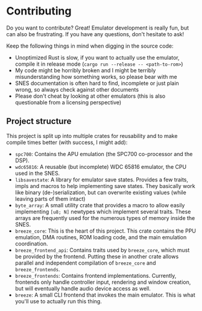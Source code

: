 # Contributing

Do you want to contribute? Great! Emulator development is really fun, but can also be frustrating. If you have any questions, don't hesitate to ask!

Keep the following things in mind when digging in the source code:
* Unoptimized Rust is slow, if you want to actually use the emulator, compile it in release mode (`cargo run --release -- <path-to-rom>`)
* My code might be horribly broken and I might be terribly misunderstanding how something works, so please bear with me
* SNES documentation is often hard to find, incomplete or just plain wrong, so always check against other documents
* Please don't cheat by looking at other emulators (this is also questionable from a licensing perspective)

## Project structure

This project is split up into multiple crates for reusability and to make compile times better (with success, I might add):
* `spc700`: Contains the APU emulation (the SPC700 co-processor and the DSP).
* `wdc65816`: A reusable (but incomplete) WDC 65816 emulator, the CPU used in the SNES.
* `libsavestate`: A library for emulator save states. Provides a few traits, impls and macros to help implementing save states. They basically work like binary (de-)serialization, but can overwrite existing values (while leaving parts of them intact)
* `byte_array`: A small utility crate that provides a macro to allow easily implementing `[u8; N]` newtypes which implement several traits. These arrays are frequently used for the numerous types of memory inside the SNES.
* `breeze_core`: This is the heart of this project. This crate contains the PPU emulation, DMA routines, ROM loading code, and the main emulation coordination.
* `breeze_frontend_api`: Contains traits used by `breeze_core`, which must be provided by the frontend. Putting these in another crate allows parallel and independent compilation of `breeze_core` and `breeze_frontends`.
* `breeze_frontends`: Contains frontend implementations. Currently, frontends only handle controller input, rendering and window creation, but will eventually handle audio device access as well.
* `breeze`: A small CLI frontend that invokes the main emulator. This is what you'll use to actually run this thing.
